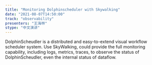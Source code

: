 ```yaml
---
title: "Monitoring Dolphinscheduler with Skywalking"
date: "2021-08-07T14:50:00" 
track: "observability"
presenters: "王海林"
stype: "中文演讲"
---
```

DolphinScheudler is a distributed and easy-to-extend visual workflow scheduler system. 
Use SkyWalking, could provide the full monitoring capability, including logs, metrics, traces, to observe the status of
DolphinScheudler, even the internal status of dataflow.